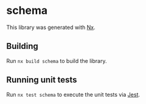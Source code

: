 # schema

This library was generated with [Nx](https://nx.dev).

## Building

Run `nx build schema` to build the library.

## Running unit tests

Run `nx test schema` to execute the unit tests via [Jest](https://jestjs.io).
